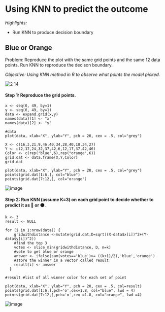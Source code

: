 # Using KNN to predict the outcome

_Highlights:_
- Run KNN to produce decision boundary

## Blue or Orange
Problem: Reproduce the plot with the same grid points and the same 12 data points. Run KNN to reproduce the decison boundary. 

_Objective: Using KNN method in R to observe what points the model picked._

![2 14](https://user-images.githubusercontent.com/62857660/141152087-37bf3f7c-c034-4c92-b548-839024ec8e9a.png)

#### Step 1: Reproduce the grid points.
```
x <- seq(0, 49, by=1)
y <- seq(0, 49, by=1)
data <- expand.grid(x,y)
names(data)[1] <- "x"
names(data)[2] <- "y"

#data
plot(data, xlab="X", ylab="Y", pch = 20, cex = .5, col="grey")

X <- c(16,3,21,9,46,40,34,28,40,18,34,27)
Y <- c(2,17,24,32,37,42,6,12,17,37,42,46)
Color <- c(rep("blue",6),rep("orange",6))
grid.dat <- data.frame(X,Y,Color)
grid.dat

plot(data, xlab="X", ylab="Y", pch = 20, cex = .5, col="grey")
points(grid.dat[1:6,], col="blue")
points(grid.dat[7:12,], col="orange")
```
![image](https://user-images.githubusercontent.com/62857660/141152955-e5b6b45d-139b-48bc-b03b-b6e0c3b22f89.png)

#### Step 2: Run KNN (assume K=3) on each grid point to decide whether to predict it as :large_blue_circle: or :orange_circle:.
```
k <- 3
result <- NULL

for (i in 1:nrow(data)) {
    gridwithdistance <-mutate(grid.dat,D=sqrt((X-data$x[i])^2+(Y-data$y[i])^2))
    #find the top 3
    votes <- slice_min(gridwithdistance, D, n=k) 
    #vote to get blue or orange
    answer <- ifelse(sum(votes=='blue')>= ((k+1)/2),'blue','orange')
    #store the winner in a vector called result
    result[i] <- answer
  }

#result #list of all winner color for each set of point

plot(data, xlab="X", ylab="Y", pch = 20, cex = .5, col=result)
points(grid.dat[1:6,],pch='o',cex=1.8, col="blue", lwd = 4)
points(grid.dat[7:12,],pch='o',cex =1.8, col="orange", lwd =4)
```
![image](https://user-images.githubusercontent.com/62857660/141154154-5f32e83c-3dcf-4a91-88f4-c0a247822c2f.png)
